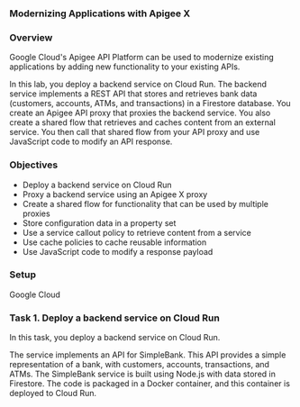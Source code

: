 ### Modernizing Applications with Apigee X

### Overview



Google Cloud's Apigee API Platform can be used to modernize existing applications by adding new functionality to your existing APIs.

In this lab, you deploy a backend service on Cloud Run.   The backend service implements a REST API that stores and retrieves bank data (customers, accounts, ATMs, and transactions) in a Firestore database.   You create an Apigee API proxy that proxies the backend service.   You also create a shared flow that retrieves and caches content from an external service. You then call that shared flow from your API proxy and use JavaScript code to modify an API response.

### Objectives


- Deploy a backend service on Cloud Run  
- Proxy a backend service using an Apigee X proxy  
- Create a shared flow for functionality that can be used by multiple proxies  
- Store configuration data in a property set  
- Use a service callout policy to retrieve content from a service  
- Use cache policies to cache reusable information  
- Use JavaScript code to modify a response payload  

### Setup
Google Cloud 

### Task 1. Deploy a backend service on Cloud Run

In this task, you deploy a backend service on Cloud Run.

The service implements an API for SimpleBank. This API provides a simple representation of a bank, with customers, accounts, transactions, and ATMs. The SimpleBank service is built using Node.js with data stored in Firestore. The code is packaged in a Docker container, and this container is deployed to Cloud Run.







